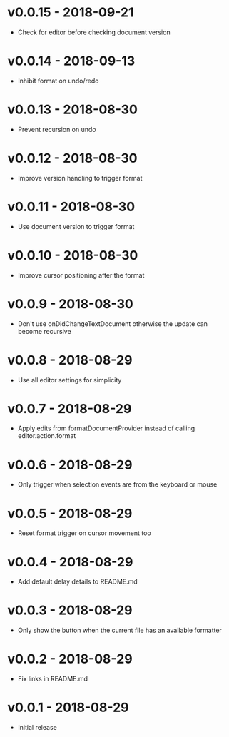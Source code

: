 # v0.0.15 - 2018-09-21
- Check for editor before checking document version

# v0.0.14 - 2018-09-13
- Inhibit format on undo/redo

# v0.0.13 - 2018-08-30
- Prevent recursion on undo

# v0.0.12 - 2018-08-30
- Improve version handling to trigger format

# v0.0.11 - 2018-08-30
- Use document version to trigger format

# v0.0.10 - 2018-08-30
- Improve cursor positioning after the format

# v0.0.9 - 2018-08-30
- Don't use onDidChangeTextDocument otherwise the update can become recursive

# v0.0.8 - 2018-08-29
- Use all editor settings for simplicity

# v0.0.7 - 2018-08-29
- Apply edits from formatDocumentProvider instead of calling editor.action.format

# v0.0.6 - 2018-08-29
- Only trigger when selection events are from the keyboard or mouse

# v0.0.5 - 2018-08-29
- Reset format trigger on cursor movement too

# v0.0.4 - 2018-08-29
- Add default delay details to README.md

# v0.0.3 - 2018-08-29
- Only show the button when the current file has an available formatter

# v0.0.2 - 2018-08-29
- Fix links in README.md

# v0.0.1 - 2018-08-29
- Initial release
